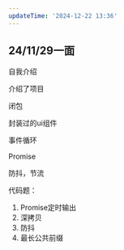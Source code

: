 ```yaml
---
updateTime: '2024-12-22 13:36'
---
```

## 24/11/29一面
自我介绍

介绍了项目

闭包

封装过的ui组件

事件循环

Promise

防抖，节流

 

代码题：

1. Promise定时输出
2. 深拷贝
3. 防抖
4. 最长公共前缀

